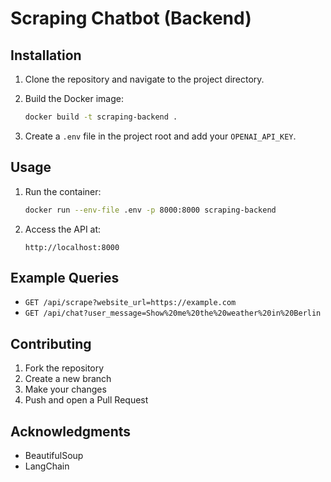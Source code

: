 # Scraping Chatbot (Backend)

## Installation

1. Clone the repository and navigate to the project directory.

2. Build the Docker image:

    ```bash
    docker build -t scraping-backend .
    ```

3. Create a `.env` file in the project root and add your `OPENAI_API_KEY`.

## Usage

1. Run the container:

    ```bash
    docker run --env-file .env -p 8000:8000 scraping-backend
    ```

2. Access the API at:

    ```
    http://localhost:8000
    ```

## Example Queries

- `GET /api/scrape?website_url=https://example.com`
- `GET /api/chat?user_message=Show%20me%20the%20weather%20in%20Berlin`

## Contributing

1. Fork the repository  
2. Create a new branch  
3. Make your changes  
4. Push and open a Pull Request

## Acknowledgments

- BeautifulSoup  
- LangChain
